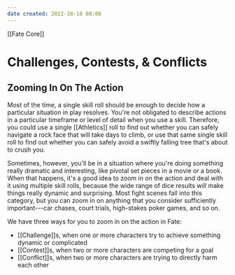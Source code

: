 ```yaml
---
date created: 2022-10-18 08:08
---
```


[[Fate Core]]

# Challenges, Contests, & Conflicts

## Zooming In On The Action

Most of the time, a single skill roll should be enough to decide how a particular situation in play resolves. You're not obligated to describe actions in a particular timeframe or level of detail when you use a skill. Therefore, you could use a single [[Athletics]] roll to find out whether you can safely navigate a rock face that will take days to climb, or use that same single skill roll to find out whether you can safely avoid a swiftly falling tree that's about to crush you.

Sometimes, however, you'll be in a situation where you're doing something really dramatic and interesting, like pivotal set pieces in a movie or a book. When that happens, it's a good idea to zoom in on the action and deal with it using multiple skill rolls, because the wide range of dice results will make things really dynamic and surprising. Most fight scenes fall into this category, but you can zoom in on anything that you consider sufficiently important---car chases, court trials, high-stakes poker games, and so on.

We have three ways for you to zoom in on the action in Fate:


- [[Challenge]]s, when one or more characters try to achieve something dynamic or complicated
- [[Contest]]s, when two or more characters are competing for a goal
- [[Conflict]]s, when two or more characters are trying to directly harm each other

